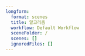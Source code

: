 ```yaml
---
longform:
  format: scenes
  title: 알고리즘
  workflow: Default Workflow
  sceneFolder: /
  scenes: []
  ignoredFiles: []
---
```

